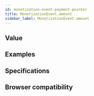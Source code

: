 ```yaml
---
id: monetization-event-payment-pointer
title: MonetizationEvent.amount
sidebar_label: MonetizationEvent.amount
---
```


## Value

## Examples

## Specifications

## Browser compatibility

